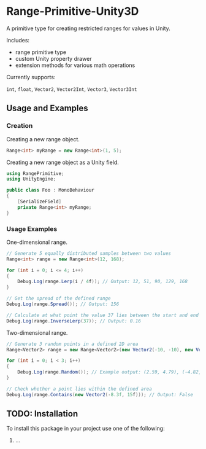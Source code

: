 # Range-Primitive-Unity3D

A primitive type for creating restricted ranges for values in Unity.

Includes:
- range primitive type
- custom Unity property drawer
- extension methods for various math operations

Currently supports:

`int`, `float`, `Vector2`, `Vector2Int`, `Vector3`, `Vector3Int`

## Usage and Examples

### Creation

Creating a new range object.

```csharp
Range<int> myRange = new Range<int>(1, 5);
```

Creating a new range object as a Unity field.

```csharp
using RangePrimitive;
using UnityEngine;

public class Foo : MonoBehaviour
{
    [SerializeField]
    private Range<int> myRange;
}
```

### Usage Examples

One-dimensional range.

```csharp
// Generate 5 equally distributed samples between two values
Range<int> range = new Range<int>(12, 168);

for (int i = 0; i <= 4; i++)
{
    Debug.Log(range.Lerp(i / 4f)); // Output: 12, 51, 90, 129, 168
}

// Get the spread of the defined range
Debug.Log(range.Spread()); // Output: 156

// Calculate at what point the value 37 lies between the start and end of the range
Debug.Log(range.InverseLerp(37)); // Output: 0.16
```

Two-dimensional range.

```csharp
// Generate 3 random points in a defined 2D area
Range<Vector2> range = new Range<Vector2>(new Vector2(-10, -10), new Vector2(10, 10));

for (int i = 0; i < 3; i++)
{
    Debug.Log(range.Random()); // Example output: (2.59, 4.79), (-4.82, 8.09), (8.21, 9.96)
}

// Check whether a point lies within the defined area
Debug.Log(range.Contains(new Vector2(-8.3f, 15f))); // Output: False
```

## TODO: Installation

To install this package in your project use one of the following:

1. ...